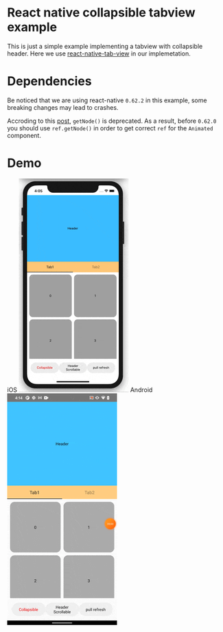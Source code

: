# React native collapsible tabview example
This is just a simple example implementing a tabview with collapsible header. Here we use [react-native-tab-view](https://github.com/react-native-community/react-native-tab-view) in our implemetation.

# Dependencies
Be noticed that we are using react-native `0.62.2` in this example, some breaking changes may lead to crashes.

Accroding to this [post](https://reactnative.dev/blog/2020/03/26/version-0.62#deprecations), `getNode()` is deprecated. As a result, before `0.62.0` you should use `ref.getNode()` in order to get correct `ref` for the `Animated` component.

# Demo                   
iOS ![ios](demo/ios.gif) Android ![Android](demo/demo_android.gif)


